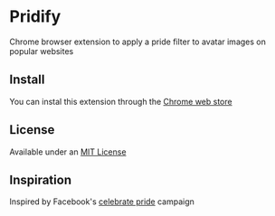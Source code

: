 Pridify
=======

Chrome browser extension to apply a pride filter to avatar images on popular websites

Install
-------

You can instal this extension through the [Chrome web store][store]

License
-------

Available under an [MIT License][]

Inspiration
-----------

Inspired by Facebook's [celebrate pride][] campaign

[celebrate pride]: https://www.facebook.com/celebratepride
[mit license]: http://th.mit-license.org/
[store]: https://chrome.google.com/webstore/detail/pridify/mbhneikagebabkhalefcgoppfkkmoaca
